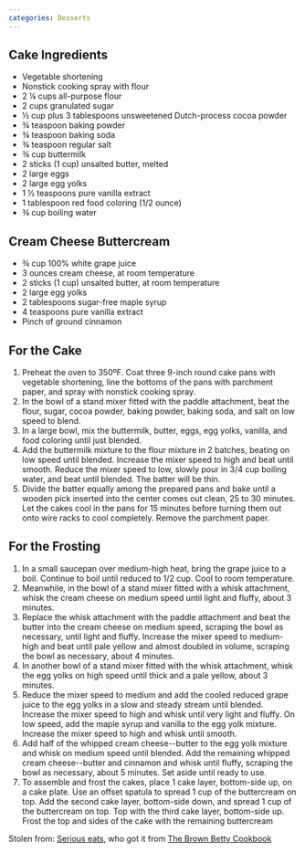 ```yaml
---
categories: Desserts
---
```


## Cake Ingredients

- Vegetable shortening
- Nonstick cooking spray with flour
- 2 &frac14; cups all-purpose flour
- 2 cups granulated sugar
- &frac12; cup plus 3 tablespoons unsweetened Dutch-process cocoa powder
- &frac34; teaspoon baking powder
- &frac34; teaspoon baking soda
- &frac34; teaspoon regular salt
- &frac34; cup buttermilk
- 2 sticks (1 cup) unsalted butter, melted
- 2 large eggs
- 2 large egg yolks
- 1 &frac12; teaspoons pure vanilla extract
- 1 tablespoon red food coloring (1/2 ounce)
- &frac34; cup boiling water
 
## Cream Cheese Buttercream

- &frac34; cup 100% white grape juice
- 3 ounces cream cheese, at room temperature
- 2 sticks (1 cup) unsalted butter, at room temperature
- 2 large egg yolks
- 2 tablespoons sugar-free maple syrup
- 4 teaspoons pure vanilla extract
- Pinch of ground cinnamon

## For the Cake

1. Preheat the oven to 350ºF. Coat three 9-inch round cake pans with vegetable shortening, line the bottoms of the pans with parchment paper, and spray with nonstick cooking spray.
2. In the bowl of a stand mixer fitted with the paddle attachment, beat the flour, sugar, cocoa powder, baking powder, baking soda, and salt on low speed to blend.
3. In a large bowl, mix the buttermilk, butter, eggs, egg yolks, vanilla, and food coloring until just blended.
4. Add the buttermilk mixture to the flour mixture in 2 batches, beating on low speed until blended. Increase the mixer speed to high and beat until smooth. Reduce the mixer speed to low, slowly pour in 3/4 cup boiling water, and beat until blended. The batter will be thin.
5. Divide the batter equally among the prepared pans and bake until a wooden pick inserted into the center comes out clean, 25 to 30 minutes. Let the cakes cool in the pans for 15 minutes before turning them out onto wire racks to cool completely. Remove the parchment paper.

## For the Frosting
1. In a small saucepan over medium-high heat, bring the grape juice to a boil. Continue to boil until reduced to 1/2 cup. Cool to room temperature.
7. Meanwhile, in the bowl of a stand mixer fitted with a whisk attachment, whisk the cream cheese on medium speed until light and fluffy, about 3 minutes.
8. Replace the whisk attachment with the paddle attachment and beat the butter into the cream cheese on medium speed, scraping the bowl as necessary, until light and fluffy. Increase the mixer speed to medium-high and beat until pale yellow and almost doubled in volume, scraping the bowl as necessary, about 4 minutes.
9. In another bowl of a stand mixer fitted with the whisk attachment, whisk the egg yolks on high speed until thick and a pale yellow, about 3 minutes.
10. Reduce the mixer speed to medium and add the cooled reduced grape juice to the egg yolks in a slow and steady stream until blended. Increase the mixer speed to high and whisk until very light and fluffy. On low speed, add the maple syrup and vanilla to the egg yolk mixture. Increase the mixer speed to high and whisk until smooth.
11. Add half of the whipped cream cheese--butter to the egg yolk mixture and whisk on medium speed until blended. Add the remaining whipped cream cheese--butter and cinnamon and whisk until fluffy, scraping the bowl as necessary, about 5 minutes. Set aside until ready to use.
12. To assemble and frost the cakes, place 1 cake layer, bottom-side up, on a cake plate. Use an offset spatula to spread 1 cup of the buttercream on top. Add the second cake layer, bottom-side down, and spread 1 cup of the buttercream on top. Top with the third cake layer, bottom-side up. Frost the top and sides of the cake with the remaining buttercream

Stolen from: [Serious eats](http://www.seriouseats.com/recipes/2012/11/red-velvet-layer-cake-with-cream-cheese-frosting-recipe.html), who got it from [The Brown Betty Cookbook](https://www.amazon.com/Brown-Betty-Cookbook-Linda-Hinton/dp/111814435X/?tag=serieats-20)